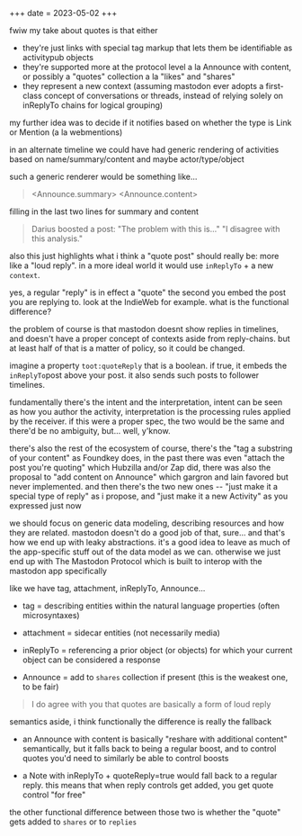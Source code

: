 +++
date = 2023-05-02
+++

fwiw my take about quotes is that either

- they're just links with special tag markup that lets them be identifiable as activitypub objects
- they're supported more at the protocol level a la Announce with content, or possibly a "quotes" collection a la "likes" and "shares"
- they represent a new context (assuming mastodon ever adopts a first-class concept of conversations or threads, instead of relying solely on inReplyTo chains for logical grouping)

my further idea was to decide if it notifies based on whether the type is Link or Mention (a la webmentions)

in an alternate timeline we could have had generic rendering of activities based on name/summary/content and maybe actor/type/object

such a generic renderer would be something like...

> <darius> <Announce> <some-post>
> <Announce.summary>
> <Announce.content>

filling in the last two lines for summary and content

> Darius boosted a post: "The problem with this is..."
> "I disagree with this analysis."

also this just highlights what i think a "quote post" should really be: more like a "loud reply". in a more ideal world it would use `inReplyTo` + a new `context`.

yes, a regular "reply" is in effect a "quote" the second you embed the post you are replying to. look at the IndieWeb for example. what is the functional difference?

the problem of course is that mastodon doesnt show replies in timelines, and doesn't have a proper concept of contexts aside from reply-chains. but at least half of that is a matter of policy, so it could be changed.

imagine a property `toot:quoteReply` that is a boolean. if true, it embeds the `inReplyTo`post above your post. it also sends such posts to follower timelines.

fundamentally there's the intent and the interpretation, intent can be seen as how you author the activity, interpretation is the processing rules applied by the receiver. if this were a proper spec, the two would be the same and there'd be no ambiguity, but... well, y'know.

there's also the rest of the ecosystem of course, there's the "tag a substring of your content" as Foundkey does, in the past there was even "attach the post you're quoting" which Hubzilla and/or Zap did, there was also the proposal to "add content on Announce" which gargron and lain favored but never implemented. and then there's the two new ones -- "just make it a special type of reply" as i propose, and "just make it a new Activity" as you expressed just now

we should focus on generic data modeling, describing resources and how they are related. mastodon doesn't do a good job of that, sure... and that's how we end up with leaky abstractions. it's a good idea to leave as much of the app-specific stuff out of the data model as we can. otherwise we just end up with The Mastodon Protocol which is built to interop with the mastodon app specifically

like we have tag, attachment, inReplyTo, Announce...

- tag = describing entities within the natural language properties (often microsyntaxes)

- attachment = sidecar entities (not necessarily media)

- inReplyTo = referencing a prior object (or objects) for which your current object can be considered a response

- Announce = add to `shares` collection if present (this is the weakest one, to be fair)

> I do agree with you that quotes are basically a form of loud reply

semantics aside, i think functionally the difference is really the fallback

- an Announce with content is basically "reshare with additional content" semantically, but it falls back to being a regular boost, and to control quotes you'd need to similarly be able to control boosts

- a Note with inReplyTo + quoteReply=true would fall back to a regular reply. this means that when reply controls get added, you get quote control "for free"

the other functional difference between those two is whether the "quote" gets added to `shares` or to `replies`